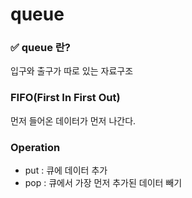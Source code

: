 # queue
### ✅ queue 란?
입구와 출구가 따로 있는 자료구조

### FIFO(First In First Out)
먼저 들어온 데이터가 먼저 나간다.

### Operation
- put : 큐에 데이터 추가
- pop : 큐에서 가장 먼저 추가된 데이터 빼기
